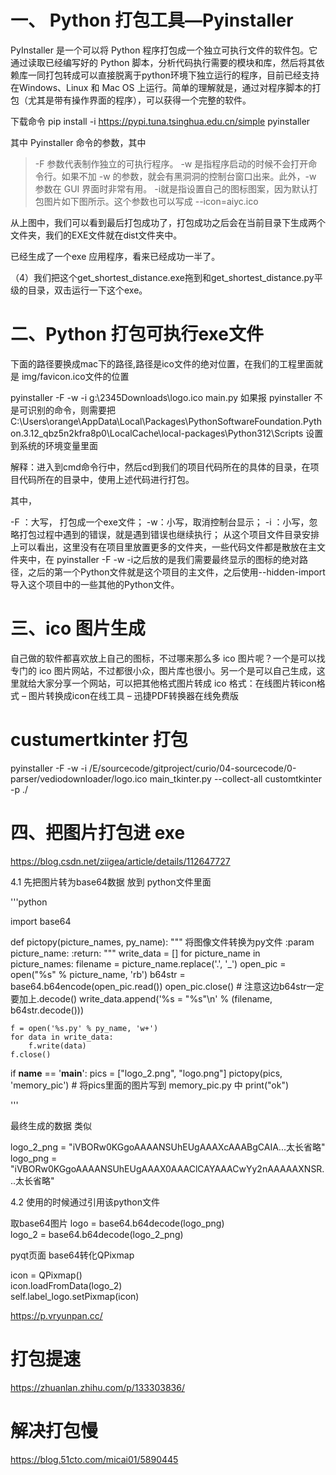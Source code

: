 # 一、 Python 打包工具—Pyinstaller
PyInstaller 是一个可以将 Python 程序打包成一个独立可执行文件的软件包。它通过读取已经编写好的 Python 脚本，分析代码执行需要的模块和库，然后将其依赖库一同打包转成可以直接脱离于python环境下独立运行的程序，目前已经支持 在Windows、Linux 和 Mac OS 上运行。简单的理解就是，通过对程序脚本的打包（尤其是带有操作界面的程序），可以获得一个完整的软件。

下载命令
pip install -i https://pypi.tuna.tsinghua.edu.cn/simple pyinstaller

其中 Pyinstaller 命令的参数，其中

>-F 参数代表制作独立的可执行程序。
>-w 是指程序启动的时候不会打开命令行。如果不加 -w 的参数，就会有黑洞洞的控制台窗口出来。此外，-w 参数在 GUI 界面时非常有用。
>-i就是指设置自己的图标图案，因为默认打包图片如下图所示。这个参数也可以写成 --icon=aiyc.ico

从上图中，我们可以看到最后打包成功了，打包成功之后会在当前目录下生成两个文件夹，我们的EXE文件就在dist文件夹中。

已经生成了一个exe 应用程序，看来已经成功一半了。

（4）我们把这个get_shortest_distance.exe拖到和get_shortest_distance.py平级的目录，双击运行一下这个exe。

# 二、Python 打包可执行exe文件

下面的路径要换成mac下的路径,路径是ico文件的绝对位置，在我们的工程里面就是 img/favicon.ico文件的位置

pyinstaller -F -w -i g:\2345Downloads\logo.ico main.py 
如果报 pyinstaller 不是可识别的命令，则需要把  C:\Users\orange\AppData\Local\Packages\PythonSoftwareFoundation.Python.3.12_qbz5n2kfra8p0\LocalCache\local-packages\Python312\Scripts  设置到系统的环境变量里面

解释：进入到cmd命令行中，然后cd到我们的项目代码所在的具体的目录，在项目代码所在的目录中，使用上述代码进行打包。

其中，

-F ：大写，  打包成一个exe文件；
-w：小写，取消控制台显示；
-i  ：小写，忽略打包过程中遇到的错误，就是遇到错误也继续执行；
从这个项目文件目录安排上可以看出，这里没有在项目里放置更多的文件夹，一些代码文件都是散放在主文件夹中，在 pyinstaller -F -w -i之后放的是我们需要最终显示的图标的绝对路径，之后的第一个Python文件就是这个项目的主文件，之后使用--hidden-import导入这个项目中的一些其他的Python文件。

# 三、ico 图片生成
自己做的软件都喜欢放上自己的图标，不过哪来那么多 ico 图片呢？一个是可以找专门的 ico 图片网站，不过都很小众，图片库也很小。另一个是可以自己生成，这里就给大家分享一个网站，可以把其他格式图片转成 ico 格式：在线图片转icon格式 – 图片转换成icon在线工具 – 迅捷PDF转换器在线免费版

# custumertkinter 打包
pyinstaller -F -w -i  /E/sourcecode/gitproject/curio/04-sourcecode/0-parser/vediodownloader/logo.ico  main_tkinter.py --collect-all customtkinter -p ./


#  四、把图片打包进  exe 
   https://blog.csdn.net/ziigea/article/details/112647727

  4.1 先把图片转为base64数据 放到 python文件里面

'''python

import base64

def pictopy(picture_names, py_name):
    """
    将图像文件转换为py文件
    :param picture_name:
    :return:
    """
    write_data = []
    for picture_name in picture_names:
        filename = picture_name.replace('.', '_')
        open_pic = open("%s" % picture_name, 'rb')
        b64str = base64.b64encode(open_pic.read())
        open_pic.close()
        # 注意这边b64str一定要加上.decode()
        write_data.append('%s = "%s"\n' % (filename, b64str.decode()))

    f = open('%s.py' % py_name, 'w+')
    for data in write_data:
        f.write(data)
    f.close()


if __name__ == '__main__':
    pics = ["logo_2.png", "logo.png"]
    pictopy(pics, 'memory_pic')  # 将pics里面的图片写到 memory_pic.py 中
    print("ok")

'''

最终生成的数据  类似

logo_2_png = "iVBORw0KGgoAAAANSUhEUgAAAXcAAABgCAIA...太长省略"
logo_png = "iVBORw0KGgoAAAANSUhEUgAAAX0AAAClCAYAAACwYy2nAAAAAXNSR...太长省略"

4.2 使用的时候通过引用该python文件

取base64图片
logo = base64.b64decode(logo_png)<br>
logo_2 = base64.b64decode(logo_2_png)<br>

pyqt页面  base64转化QPixmap<br>

icon = QPixmap() <br>
icon.loadFromData(logo_2)<br>
self.label_logo.setPixmap(icon)

https://p.vryunpan.cc/

# 打包提速 
https://zhuanlan.zhihu.com/p/133303836/
# 解决打包慢
https://blog.51cto.com/micai01/5890445

